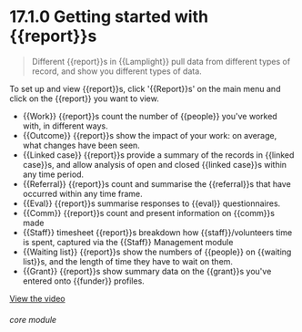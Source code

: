 # 17.1.0    Getting started with {{report}}s

> Different {{report}}s in {{Lamplight}} pull data from different types of record, and show you different types of data. 

To set up and view {{report}}s, click '{{Report}}s' on the main menu and click on the {{report}} you want to view.

  * {{Work}} {{report}}s count the number of {{people}} you've worked with, in different ways.
  * {{Outcome}} {{report}}s show the impact of your work: on average, what changes have been seen.
  * {{Linked case}} {{report}}s provide a summary of the records in {{linked case}}s, and allow analysis of open and closed {{linked case}}s within any time period.
  * {{Referral}} {{report}}s count and summarise the {{referral}}s that have occurred within any time frame.
  * {{Eval}} {{report}}s summarise responses to {{eval}} questionnaires.
  * {{Comm}} {{report}}s count and present information on {{comm}}s made
  * {{Staff}} timesheet {{report}}s breakdown how {{staff}}/volunteers time is spent, captured via the {{Staff}} Management module 
  * {{Waiting list}} {{report}}s show the numbers of {{people}} on {{waiting list}}s, and the length of time they have to wait on them.
  * {{Grant}} {{report}}s show summary data on the {{grant}}s you've entered onto {{funder}} profiles. 

[View the video](/help/video/id/29)
###### core module


